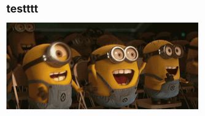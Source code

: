 # testttt
![image](https://github.com/Ellie0513/testttt/blob/main/0d532b3f-0196-466a-96e1-7c6db56d0142.gif)
